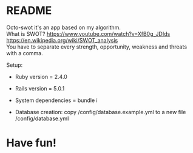 # README

Octo-swot it's an app based on my algorithm. <br>
What is SWOT? https://www.youtube.com/watch?v=XfB0g_JDIds <br>
https://en.wikipedia.org/wiki/SWOT_analysis <br>
You have to separate every strength, opportunity, weakness and threats with a comma. <br>

Setup:

* Ruby version = 2.4.0
* Rails version = 5.0.1

* System dependencies = bundle i 

* Database creation:
 copy /config/database.example.yml to a new file /config/database.yml

 # Have fun!

